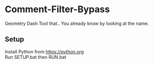 # Comment-Filter-Bypass
Geometry Dash Tool that.. You already know by looking at the name.
## Setup
Install Python from https://python.org  
Run SETUP.bat then RUN.bat
